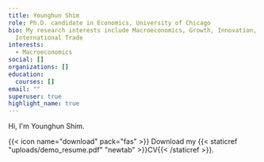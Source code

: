 ```yaml
---
title: Younghun Shim
role: Ph.D. candidate in Economics, University of Chicago
bio: My research interests include Macroeconomics, Growth, Innovation, and
  International Trade
interests:
  - Macroeconomics
social: []
organizations: []
education:
  courses: []
email: ""
superuser: true
highlight_name: true
---
```

Hi, I'm Younghun Shim. 

{{< icon name="download" pack="fas" >}} Download my {{< staticref "uploads/demo_resume.pdf" "newtab" >}}CV{{< /staticref >}}.